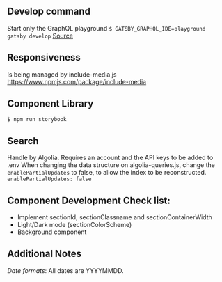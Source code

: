 ## Develop command

Start only the GraphQL playground
`$ GATSBY_GRAPHQL_IDE=playground gatsby develop`
[Source](https://github.com/gatsbyjs/gatsby/issues/5801#issuecomment-395786936)

## Responsiveness
Is being managed by include-media.js
https://www.npmjs.com/package/include-media

## Component Library
`$ npm run storybook`

## Search
Handle by Algolia. Requires an account and the API keys to be added to .env
When changing the data structure on algolia-queries.js, change the `enablePartialUpdates` to false, to allow the index to be reconstructed.
`enablePartialUpdates: false`

## Component Development Check list:
- Implement sectionId, sectionClassname and sectionContainerWidth
- Light/Dark mode (sectionColorScheme)
- Background component

## Additional Notes
*Date formats*: All dates are YYYYMMDD.